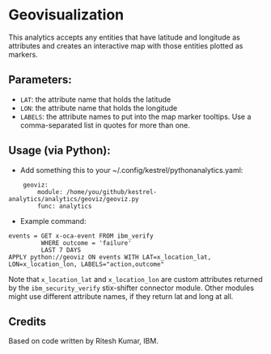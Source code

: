 # Geovisualization

This analytics accepts any entities that have latitude and longitude
as attributes and creates an interactive map with those entities
plotted as markers.

## Parameters:

- `LAT`: the attribute name that holds the latitude
- `LON`: the attribute name that holds the longitude
- `LABELS`: the attribute names to put into the map marker tooltips. Use a comma-separated list in quotes for more than one.

## Usage (via Python):

- Add something this to your ~/.config/kestrel/pythonanalytics.yaml:
```
    geoviz:
        module: /home/you/github/kestrel-analytics/analytics/geoviz/geoviz.py
        func: analytics
```

- Example command:
```
events = GET x-oca-event FROM ibm_verify
         WHERE outcome = 'failure'
         LAST 7 DAYS
APPLY python://geoviz ON events WITH LAT=x_location_lat, LON=x_location_lon, LABELS="action,outcome"
```

Note that `x_location_lat` and `x_location_lon` are custom attributes
returned by the `ibm_security_verify` stix-shifter connector module.
Other modules might use different attribute names, if they return lat
and long at all.

## Credits

Based on code written by Ritesh Kumar, IBM.